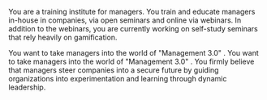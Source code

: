 You are a training institute for managers. You train and educate managers in-house in companies, via open seminars and online via webinars. In addition to the webinars, you are currently working on self-study seminars that rely heavily on gamification.

You want to take managers into the world of &quot;Management 3.0&quot; . You want to take managers into the world of &quot;Management 3.0&quot; . You firmly believe that managers steer companies into a secure future by guiding organizations into experimentation and learning through dynamic leadership.
